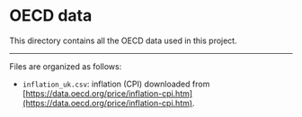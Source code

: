 # OECD data

This directory contains all the OECD data used in this project.

---

Files are organized as follows:

- `inflation_uk.csv`: inflation (CPI) downloaded from [https://data.oecd.org/price/inflation-cpi.htm](https://data.oecd.org/price/inflation-cpi.htm).
